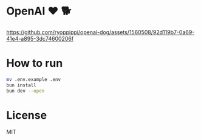 # OpenAI ❤️ 🐕

https://github.com/ryoppippi/openai-dog/assets/1560508/92d119b7-0a69-41e4-a895-3dc74600206f

# How to run

```sh
mv .env.example .env
bun install
bun dev --open
```

# License

MIT
